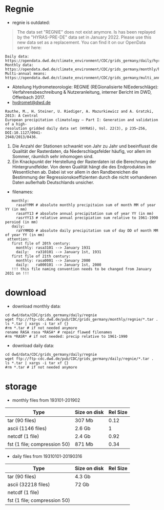 # Regnie

- regnie is outdated:
> The data set "REGNIE" does not exist anymore. Is has been replayed by the "HYRAS-PRE-DE" data set in January 2022. Please use this new data set as a replacement. You can find it on our OpenData server here:
```
Daily data: 	https://opendata.dwd.de/climate_environment/CDC/grids_germany/daily/hyras_de/precipitation/
Monthly data: 	https://opendata.dwd.de/climate_environment/CDC/grids_germany/monthly/hyras_de/precipitation/
Multi-annual means: 	https://opendata.dwd.de/climate_environment/CDC/grids_germany/multi_annual/hyras_de/precipitation/
```

- Abteilung Hydrometeorologie: REGNIE (REGionalisierte NIEederschläge): Verfahrensbeschreibung & Nutzeranleitung, interner Bericht im DWD, Offenbach 2017.
- hydromet@dwd.de 
```
Rauthe, M., H. Steiner, U. Riediger, A. Mazurkiewicz and A. Gratzki, 2013: A Central
European precipitation climatology – Part I: Generation and validation of a high-
resolution gridded daily data set (HYRAS), Vol. 22(3), p 235–256, DOI:10.1127/0941-
2948/2013/0436.
```

1. Die Anzahl der Stationen schwankt von Jahr zu Jahr und beeinflusst die Qualität der Rasterdaten, da Niederschlagsfelder häufig, vor allem im Sommer, räumlich sehr inhomogen sind.
2. Ein Knackpunkt der Herstellung der Rasterdaten ist die Berechnung der Hintergrundfelder. Von deren Qualität hängt die des Endproduktes im Wesentlichen ab. Dabei ist vor allem in den Randbereichen die Bestimmung der Regressionskoeffizienten durch die nicht vorhandenen Daten außerhalb Deutschlands unsicher.

- filenames:
```
   monthly:
     rasaYYMM # absolute monthly precipitaion sum of month MM of year YY (in mm) 
     rasaYY13 # absolute annual precipitation sum of year YY (in mm)
     rasrYY13 # relative annual precipiation sum relative to 1961-1990 peroiod (in mm)
   daily:
     raYYMMDD # absolute daily precipitation sum of day DD of month MM of year YY (in mm)  
 attention:
   first file of 20th century: 
     monthly: rasa3101 --> January 1931
     daily:   ra310101 --> January 1st, 1931
   first file of 21th century: 
     monthly: rasa0001 --> January 2000
     daily:   ra000101 --> January 1st, 2000
   !!! this file naming convention needs to be changed from January 2031 on !!! 
```

# download

- download monthly data:
```
cd dwd/data/CDC/grids_germany/daily/regnie
wget ftp://ftp-cdc.dwd.de/pub/CDC/grids_germany/monthly/regnie/*.tar .
ls *.tar | xargs -i tar xf {}
#rm *.tar # if not needed anymore
rename RASA rasa *RASA* # repair flawed filenames
#rm *RASR* # if not needed: precip relative to 1961-1990
```
- download daily data:
```
cd dwd/data/CDC/grids_germany/daily/regnie
wget ftp://ftp-cdc.dwd.de/pub/CDC/grids_germany/daily/regnie/*.tar .
ls *.tar | xargs -i tar xf {}
#rm *.tar # if not needed anymore
```

# storage

- monthly files from 193101-201902 

| Type                         	| Size on disk 	| Rel Size 	|
|------------------------------	|--------------	|----------	|
| tar (90 files)               	| 307 Mb       	| 0.12     	|
| ascii (1146 files)           	| 2.6 Gb       	| 1        	|
| netcdf (1 file)              	| 2.4 Gb       	| 0.92     	|
| fst (1 file; compression 50) 	| 871 Mb       	| 0.34     	

- daily files from 19310101-20190316

| Type                         	| Size on disk 	| Rel Size 	|
|------------------------------	|--------------	|----------	|
| tar (90 files)               	| 4.3 Gb       	|          	|
| ascii (32218 files)          	| 72 Gb        	|          	|
| netcdf (1 file)              	|              	|          	|
| fst (1 file; compression 50) 	|              	|          	|


